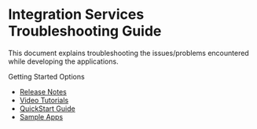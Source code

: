                       


Integration Services Troubleshooting Guide
==========================================

This document explains troubleshooting the issues/problems encountered while developing the applications.

Getting Started Options

*   [Release Notes](../../../Foundry/voltmx_foundry_release_notes/Content/VoltMX_Foundry_Release_Notes.md)
*   [Video Tutorials](../../../tutorials/appFactory.md)
*   [QuickStart Guide](../../../Foundry/voltmx_foundry_crm_quick_start_guide/Content/homepage.md)
*   [Sample Apps](https://github.com/HCL-TECH-SOFTWARE/volt-mx-samples)

